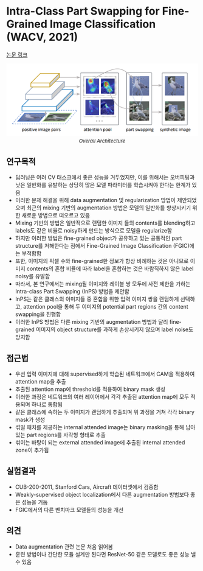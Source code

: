 # Intra-Class Part Swapping for Fine-Grained Image Classification (WACV, 2021)

[논문 링크](https://openaccess.thecvf.com/content/WACV2021/html/Zhang_Intra-Class_Part_Swapping_for_Fine-Grained_Image_Classification_WACV_2021_paper.html)

<p align="center">
    <img width="600" alt='fig1' src="./img/04_14_01.png?raw=true"></br>
    <em><font size=2>Overall Architecture</font></em>
</p>

## 연구목적
- 딥러닝은 여러 CV 태스크에서 좋은 성능을 거두었지만, 이를 위해서는 오버피팅과 낮은 일반화를 유발하는 상당히 많은 모델 파라미터를 학습시켜야 한다는 한계가 있음
- 이러한 문제 해결을 위해 data augmentation 및 regularization 방법이 제안되었으며 최근의 mixing 기반의 augmentation 방법은 모델의 일반화를 향상시키기 위한 새로운 방법으로 떠오르고 있음
- Mixing 기반의 방법은 일반적으로 랜덤한 이미지 들의 contents를 blending하고 labels도 같은 비율로 noisy하게 만드는 방식으로 모델을 regularize함
- 하지만 이러한 방법은 fine-grained object가 공유하고 있는 공통적인 part structure를 저해한다는 점에서 Fine-Grained Image Classification (FGIC)에는 부적합함
- 또한, 이미지의 픽셀 수와 fine-grained한 정보가 항상 비례하는 것은 아니므로 이미지 contents의 혼합 비율에 따라 label을 혼합하는 것은 바람직하지 않은 label noisy를 유발함
- 따라서, 본 연구에서는 mixing될 이미지와 레이블 쌍 모두에 사전 제한을 가하는 Intra-class Part Swapping (InPS) 방법을 제안함
- InPS는 같은 클래스의 이미지들 중 혼합을 위한 입력 이미지 쌍을 랜덤하게 선택하고, attention pool을 통해 두 이미지의 potential part regions 간의 content swapping을 진행함
- 이러한 InPS 방법은 다른 mixing 기반의 augmentation 방법과 달리 fine-grained 이미지의 object structure를 과하게 손상시키지 않으며 label noise도 방지함

## 접근법
- 우선 입력 이미지에 대해 supervised하게 학습된 네트워크에서 CAM을 적용하여 attention map을 추출
- 추출된 attention map에 threshold를 적용하여 binary mask 생성
- 이러한 과정은 네트워크의 여러 레이어에서 각각 추출된 attention map에 모두 적용되며 하나로 통합됨
- 같은 클래스에 속하는 두 이미지가 랜덤하게 추출되며 위 과정을 거쳐 각각 binary mask가 생성
- 섞일 패치를 제공하는 internal attended image는 binary masking을 통해 남아 있는 part regions를 사각형 형태로 추출
- 섞이는 바탕이 되는 external attended image에 추출된 internal attended zone이 추가됨

## 실험결과
- CUB-200-2011, Stanford Cars, Aircraft 데이터셋에서 검증함
- Weakly-supervised object localization에서 다른 augmentation 방법보다 좋은 성능을 거둠
- FGIC에서의 다른 벤치마크 모델들의 성능을 개선

## 의견
- Data augmentation 관련 논문 처음 읽어봄
- 훈련 방법이나 간단한 모듈 설계만 된다면 ResNet-50 같은 모델로도 좋은 성능 낼 수 있음